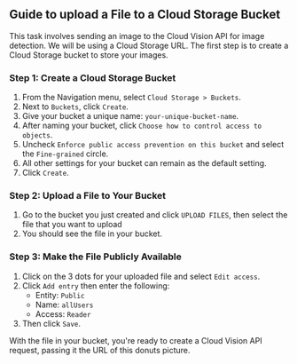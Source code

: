 ## Guide to upload a File to a Cloud Storage Bucket

This task involves sending an image to the Cloud Vision API for image detection. We will be using a Cloud Storage URL. The first step is to create a Cloud Storage bucket to store your images.

### Step 1: Create a Cloud Storage Bucket

1. From the Navigation menu, select `Cloud Storage > Buckets`.
2. Next to `Buckets`, click `Create`.
3. Give your bucket a unique name: `your-unique-bucket-name`.
4. After naming your bucket, click `Choose how to control access to objects`.
5. Uncheck `Enforce public access prevention on this bucket` and select the `Fine-grained` circle.
6. All other settings for your bucket can remain as the default setting.
7. Click `Create`.

### Step 2: Upload a File to Your Bucket

1. Go to the bucket you just created and click `UPLOAD FILES`, then select the file that you want to upload
2. You should see the file in your bucket.

### Step 3: Make the File Publicly Available

1. Click on the 3 dots for your uploaded file and select `Edit access`.
2. Click `Add entry` then enter the following:
   - Entity: `Public`
   - Name: `allUsers`
   - Access: `Reader`
3. Then click `Save`.

With the file in your bucket, you're ready to create a Cloud Vision API request, passing it the URL of this donuts picture.